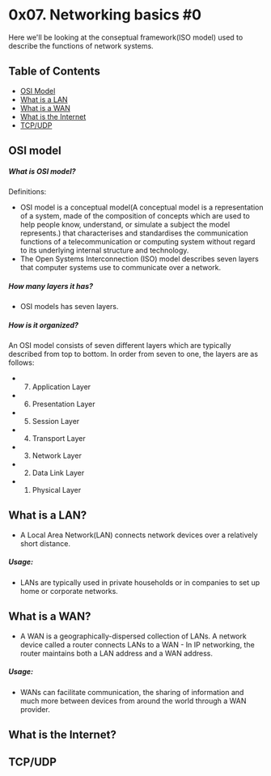 # 0x07. Networking basics #0
Here we'll be looking at the conseptual framework(ISO model) used to describe the functions of network systems.

## Table of Contents
* [OSI Model](#OSI-Model)
* [What is a LAN](#What-is-a-LAN)
* [What is a WAN](What-is-a-WAN)
* [What is the Internet](#What-is-the-Internet)
* [TCP/UDP](#TCP/UDP)

## OSI model
##### What is OSI model?
Definitions:
* OSI model is a conceptual model(A conceptual model is a representation of a system, made of the composition of concepts which are used to help people know, understand, or simulate a subject the model represents.) that characterises and standardises the communication functions of a telecommunication or computing system without regard to its underlying internal structure and technology.
* The Open Systems Interconnection (ISO) model describes seven layers that computer systems use to communicate over a network.
##### How many layers it has?
* OSI models has seven layers.
##### How is it organized?
An OSI model consists of seven different layers which are typically described from  top to bottom. In order from seven to one, the layers are as follows:
* 7. Application Layer
* 6. Presentation Layer
* 5. Session Layer
* 4. Transport Layer
* 3. Network Layer
* 2. Data Link Layer
* 1. Physical Layer

## What is a LAN?
* A Local Area Network(LAN) connects network devices over a relatively short distance.
##### Usage:
* LANs are typically used in private households or in companies to set up home or corporate networks.
## What is a WAN?
* A WAN is a geographically-dispersed collection of LANs. A network device called a router connects LANs to a WAN - In IP networking, the router maintains both a LAN address and a WAN address.
##### Usage:
* WANs can facilitate communication, the sharing of information and much more between devices from around the world through a WAN provider.
## What is the Internet?
## TCP/UDP
